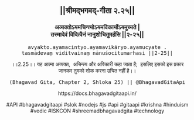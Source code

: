 <center><h2>||श्रीमद्‍भगवद्‍-गीता २.२५||</h2>
<h3>अव्यक्तोऽयमचिन्त्योऽयमविकार्योऽयमुच्यते |<br/>तस्मादेवं विदित्वैनं नानुशोचितुमर्हसि ||२-२५||</h3>
<pre>avyakto.ayamacintyo.ayamavikāryo.ayamucyate .<br/>tasmādevaṃ viditvainaṃ nānuśocitumarhasi ||2-25||</pre>
<p>।।2.25।। यह आत्मा अव्यक्त,  अचिन्त्य और अविकारी कहा जाता है;  इसलिए इसको इस प्रकार जानकर तुमको शोक करना उचित नहीं है।।</p>
<pre>(Bhagavad Gita, Chapter 2, Shloka 25) || @BhagavadGitaApi</pre><p>https://docs.bhagavadgitaapi.in/</p><p>#API #bhagavadgitaapi #slok #nodejs #js #api #gitaapi #krishna #hinduism #vedic #ISKCON #shreemadbhagavadgita #technology</p></center>